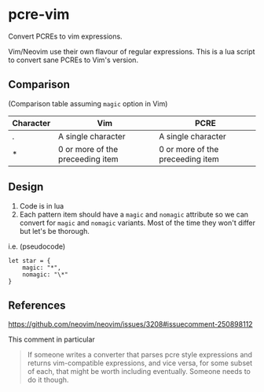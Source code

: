 # pcre-vim

Convert PCREs to vim expressions.

Vim/Neovim use their own flavour of regular expressions. This is a lua script to convert sane PCREs to Vim's version.

## Comparison

(Comparison table assuming `magic` option in Vim)

| Character | Vim                                |  PCRE                            |
|-----------|------------------------------------|----------------------------------|
| .         | A single character                 | A single character               |
| *         | 0 or more of the preceeding item   | 0 or more of the preceeding item |

## Design

1. Code is in lua
2. Each pattern item should have a `magic` and `nomagic` attribute so we can convert for `magic` and `nomagic` variants. Most of the time they won't differ but let's be thorough.

i.e. (pseudocode)

```
let star = {
    magic: "*",
    nomagic: "\*"
}
```


## References

https://github.com/neovim/neovim/issues/3208#issuecomment-250898112

This comment in particular

> If someone writes a converter that parses pcre style expressions and returns vim-compatible expressions, and vice versa, for some subset of each, that might be worth including eventually. Someone needs to do it though.

